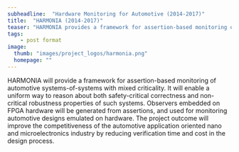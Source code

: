 ```yaml
---
subheadline:  "Hardware Monitoring for Automotive (2014-2017)"
title:  "HARMONIA (2014-2017)"
teaser: "HARMONIA provides a framework for assertion-based monitoring of automotive systems-of-systems with mixed criticality."
tags:
    - post format
image:
  thumb: "images/project_logos/harmonia.png"
  homepage: ""
---
```


<!--more-->

HARMONIA will provide a framework for assertion-based monitoring of automotive systems-of-systems with mixed criticality. It will enable a uniform way to reason about both safety-critical correctness and non-critical robustness properties of such systems. Observers embedded on FPGA hardware will be generated from assertions, and used for monitoring automotive designs emulated on hardware. The project outcome will improve the competitiveness of the automotive application oriented nano and microelectronics industry by reducing verification time and cost in the design process.

